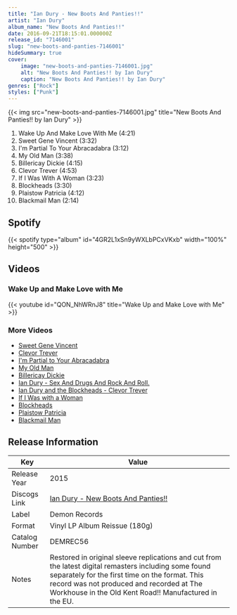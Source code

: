 ```yaml
---
title: "Ian Dury - New Boots And Panties!!"
artist: "Ian Dury"
album_name: "New Boots And Panties!!"
date: 2016-09-21T18:15:01.000000Z
release_id: "7146001"
slug: "new-boots-and-panties-7146001"
hideSummary: true
cover:
    image: "new-boots-and-panties-7146001.jpg"
    alt: "New Boots And Panties!! by Ian Dury"
    caption: "New Boots And Panties!! by Ian Dury"
genres: ["Rock"]
styles: ["Punk"]
---
```


{{< img src="new-boots-and-panties-7146001.jpg" title="New Boots And Panties!! by Ian Dury" >}}

<!-- section break -->

1. Wake Up And Make Love With Me (4:21)
2. Sweet Gene Vincent (3:32)
3. I'm Partial To Your Abracadabra (3:12)
4. My Old Man (3:38)
5. Billericay Dickie (4:15)
6. Clevor Trever (4:53)
7. If I Was With A Woman (3:23)
8. Blockheads (3:30)
9. Plaistow Patricia (4:12)
10. Blackmail Man (2:14)

<!-- section break -->


## Spotify
{{< spotify type="album" id="4GR2L1xSn9yWXLbPCxVKxb" width="100%" height="500" >}}



## Videos
### Wake Up and Make Love with Me
{{< youtube id="QON_NhWRnJ8" title="Wake Up and Make Love with Me" >}}<br>

### More Videos

- [Sweet Gene Vincent](https://www.youtube.com/watch?v=DveyHAHfJi8)
- [Clevor Trever](https://www.youtube.com/watch?v=voPgKKQeASw)
- [I'm Partial to Your Abracadabra](https://www.youtube.com/watch?v=beuHVDVvW9A)
- [My Old Man](https://www.youtube.com/watch?v=AVz5vTpVTHg)
- [Billericay Dickie](https://www.youtube.com/watch?v=6Hi2zGVRiEA)
- [Ian Dury - Sex And Drugs And Rock And Roll.](https://www.youtube.com/watch?v=dvhoSAKLztM)
- [Ian Dury and the Blockheads - Clevor Trever](https://www.youtube.com/watch?v=ViLPwp387DI)
- [If I Was with a Woman](https://www.youtube.com/watch?v=KkfGXd6_Iak)
- [Blockheads](https://www.youtube.com/watch?v=PmHEG4CWytM)
- [Plaistow Patricia](https://www.youtube.com/watch?v=mRbnbcJgOVE)
- [Blackmail Man](https://www.youtube.com/watch?v=_DpXnETmHnU)


## Release Information
|  Key           | Value                                                |
| ---------------| ---------------------------------------------------- |
| Release Year   | 2015                                   |
| Discogs Link   | [Ian Dury - New Boots And Panties!!](https://www.discogs.com/release/7146001-Ian-Dury-New-Boots-And-Panties) |
| Label          | Demon Records |
| Format         | Vinyl LP Album Reissue (180g) |
| Catalog Number | DEMREC56 |
| Notes | Restored in original sleeve replications and cut from the latest digital remasters including some found separately for the first time on the format.  This record was not produced and recorded at The Workhouse in the Old Kent Road!!  Manufactured in the EU.  |